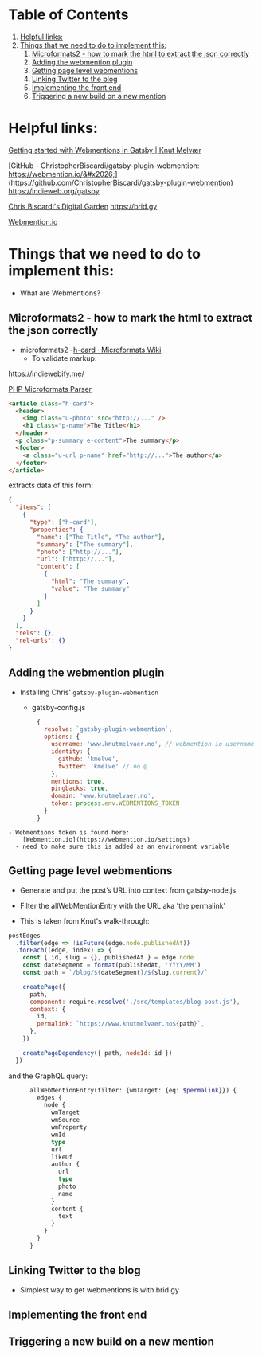 # Table of Contents

1.  [Helpful links:](#org090d8c5)
2.  [Things that we need to do to implement this:](#org1af7a1c)
    1.  [Microformats2 - how to mark the html to extract the json correctly](#org11ffb79)
    2.  [Adding the webmention plugin](#org0f16234)
    3.  [Getting page level webmentions](#orgb2ff9b3)
    4.  [Linking Twitter to the blog](#org620ea04)
    5.  [Implementing the front end](#orga8f5bcb)
    6.  [Triggering a new build on a new mention](#orgd82014b)

<a id="org090d8c5"></a>

# Helpful links:

[Getting started with Webmentions in Gatsby | Knut Melvær](https://www.knutmelvaer.no/blog/2019/06/getting-started-with-webmentions-in-gatsby/)

[GitHub - ChristopherBiscardi/gatsby-plugin-webmention: https://webmention.io/&#x2026;](https://github.com/ChristopherBiscardi/gatsby-plugin-webmention)
<https://indieweb.org/gatsby>

[Chris Biscardi&#x27;s Digital Garden](https://www.christopherbiscardi.com/post/building-gatsby-plugin-webmentions)
<https://brid.gy>

[Webmention.io](https://webmention.io/)

<a id="org1af7a1c"></a>

# Things that we need to do to implement this:

- What are Webmentions?

<a id="org11ffb79"></a>

## Microformats2 - how to mark the html to extract the json correctly

- microformats2 -[h-card · Microformats Wiki](http://microformats.org/wiki/h-card)
  - To validate markup:

<https://indiewebify.me/>

[PHP Microformats Parser](https://pin13.net/mf2/)

```html
<article class="h-card">
  <header>
    <img class="u-photo" src="http://..." />
    <h1 class="p-name">The Title</h1>
  </header>
  <p class="p-summary e-content">The summary</p>
  <footer>
    <a class="u-url p-name" href="http://...">The author</a>
  </footer>
</article>
```

extracts data of this form:

```json
{
  "items": [
    {
      "type": ["h-card"],
      "properties": {
        "name": ["The Title", "The author"],
        "summary": ["The summary"],
        "photo": ["http://..."],
        "url": ["http://..."],
        "content": [
          {
            "html": "The summary",
            "value": "The summary"
          }
        ]
      }
    }
  ],
  "rels": {},
  "rel-urls": {}
}
```

<a id="org0f16234"></a>

## Adding the webmention plugin

- Installing Chris' `gatsby-plugin-webmention`

  - gatsby-config.js

```js
        {
          resolve: `gatsby-plugin-webmention`,
          options: {
            username: 'www.knutmelvaer.no', // webmention.io username
            identity: {
              github: 'kmelve',
              twitter: 'kmelve' // no @
            },
            mentions: true,
            pingbacks: true,
            domain: 'www.knutmelvaer.no',
            token: process.env.WEBMENTIONS_TOKEN
          }
        }
```

    - Webmentions token is found here:
        [Webmention.io](https://webmention.io/settings)
      - need to make sure this is added as an environment variable

<a id="orgb2ff9b3"></a>

## Getting page level webmentions

- Generate and put the post’s URL into context from gatsby-node.js
- Filter the allWebMentionEntry with the URL aka 'the permalink'

- This is taken from Knut's walk-through:

```js
postEdges
  .filter(edge => !isFuture(edge.node.publishedAt))
  .forEach((edge, index) => {
    const { id, slug = {}, publishedAt } = edge.node
    const dateSegment = format(publishedAt, 'YYYY/MM')
    const path = `/blog/${dateSegment}/${slug.current}/`

    createPage({
      path,
      component: require.resolve('./src/templates/blog-post.js'),
      context: {
        id,
        permalink: `https://www.knutmelvaer.no${path}`,
      },
    })

    createPageDependency({ path, nodeId: id })
  })
```

and the GraphQL query:

```graphql
      allWebMentionEntry(filter: {wmTarget: {eq: $permalink}}) {
        edges {
          node {
            wmTarget
            wmSource
            wmProperty
            wmId
            type
            url
            likeOf
            author {
              url
              type
              photo
              name
            }
            content {
              text
            }
          }
        }
      }
```

<a id="org620ea04"></a>

## Linking Twitter to the blog

- Simplest way to get webmentions is with brid.gy

<a id="orga8f5bcb"></a>

## Implementing the front end

<a id="orgd82014b"></a>

## Triggering a new build on a new mention
